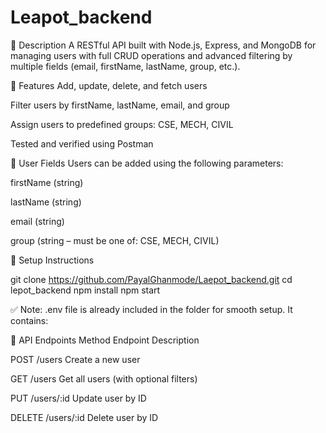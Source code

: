﻿# Leapot_backend
📘 Description
A RESTful API built with Node.js, Express, and MongoDB for managing users with full CRUD operations and advanced filtering by multiple fields (email, firstName, lastName, group, etc.).

🚀 Features
Add, update, delete, and fetch users

Filter users by firstName, lastName, email, and group

Assign users to predefined groups: CSE, MECH, CIVIL

Tested and verified using Postman

🧾 User Fields
Users can be added using the following parameters:

firstName (string)

lastName (string)

email (string)

group (string – must be one of: CSE, MECH, CIVIL)

🔧 Setup Instructions

git clone https://github.com/PayalGhanmode/Laepot_backend.git
cd lepot_backend
npm install
npm start

✅ Note: .env file is already included in the folder for smooth setup. It contains:


📮 API Endpoints
Method	Endpoint	Description

POST	/users	Create a new user

GET	/users	Get all users (with optional filters)

PUT	/users/:id	Update user by ID

DELETE	/users/:id	Delete user by ID
